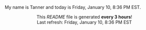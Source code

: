 My name is Tanner and today is Friday, January 10, 8:36 PM EST.

<p align="center">This <i>README</i> file is generated <b>every 3 hours</b>!</br>Last refresh: Friday, January 10, 8:36 PM EST<br /></p>
